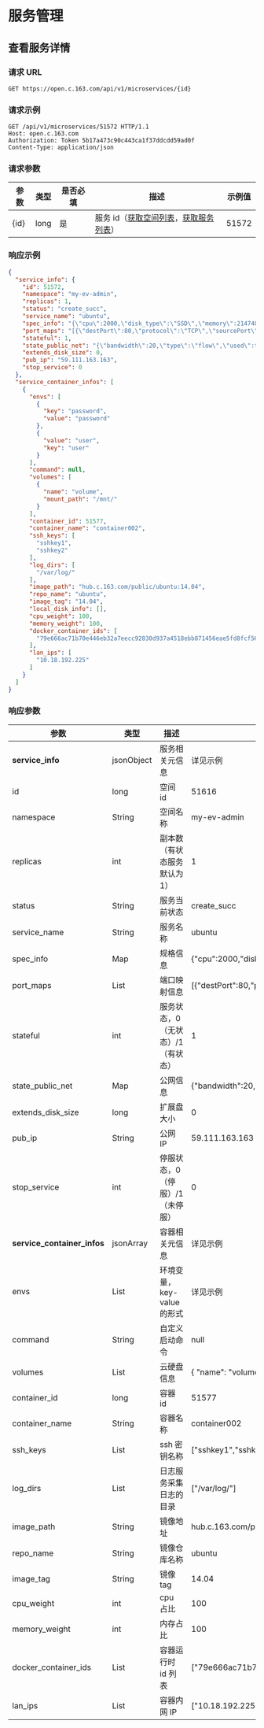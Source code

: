 # 服务管理

## 查看服务详情

### 请求 URL

`GET https://open.c.163.com/api/v1/microservices/{id}`

### 请求示例

```http
GET /api/v1/microservices/51572 HTTP/1.1
Host: open.c.163.com
Authorization: Token 5b17a473c90c443ca1f37ddcdd59ad0f
Content-Type: application/json
```

### 请求参数

| 参数 | 类型 | 是否必填 |                                  描述                                 | 示例值 |
|------|------|----------|-----------------------------------------------------------------------|--------|
| {id} | long | 是       | 服务 id（[获取空间列表](../?http#9-2)，[获取服务列表](../?http#9-6)） |  51572 |


### 响应示例

```json
{
  "service_info": {
    "id": 51572,
    "namespace": "my-ev-admin",
    "replicas": 1,
    "status": "create_succ",
    "service_name": "ubuntu",
    "spec_info": "{\"cpu\":2000,\"disk_type\":\"SSD\",\"memory\":2147483648,\"spec_alias\":\"C2M2S20\",\"storage\":20}",
    "port_maps": "[{\"destPort\":80,\"protocol\":\"TCP\",\"sourcePort\":8080}]",
    "stateful": 1,
    "state_public_net": "{\"bandwidth\":20,\"type\":\"flow\",\"used\":true}",
    "extends_disk_size": 0,
    "pub_ip": "59.111.163.163",
    "stop_service": 0
  },
  "service_container_infos": [
    {
      "envs": [
        {
          "key": "password",
          "value": "password"
        },
        {
          "value": "user",
          "key": "user"
        }
      ],
      "command": null,
      "volumes": [
        {
          "name": "volume",
          "mount_path": "/mnt/"
        }
      ],
      "container_id": 51577,
      "container_name": "container002",
      "ssh_keys": [
        "sshkey1",
        "sshkey2"
      ],
      "log_dirs": [
        "/var/log/"
      ],
      "image_path": "hub.c.163.com/public/ubuntu:14.04",
      "repo_name": "ubuntu",
      "image_tag": "14.04",
      "local_disk_info": [],
      "cpu_weight": 100,
      "memory_weight": 100,
      "docker_container_ids": [
        "79e666ac71b70e446eb32a7eecc92830d937a4518ebb871456eae5fd8fcf5627"
      ],
      "lan_ips": [
        "10.18.192.225"
      ]
    }
  ]
}
```

### 响应参数

|             参数            |    类型    |                描述               |                                                示例值                                                |
|-----------------------------|------------|-----------------------------------|------------------------------------------------------------------------------------------------------|
| **service_info**            | jsonObject | 服务相关元信息                    | 详见示例                                                                                             |
| id                          | long       | 空间 id                           | 51616                                                                                                |
| namespace                   | String     | 空间名称                          | my-ev-admin                                                                                          |
| replicas                    | int        | 副本数（有状态服务默认为 1）      | 1                                                                                                    |
| status                      | String     | 服务当前状态                      | create_succ                                                                                          |
| service_name                | String     | 服务名称                          | ubuntu                                                                                               |
| spec_info                   | Map        | 规格信息                          | {\"cpu\":2000,\"disk_type\":\"SSD\",\"memory\":2147483648,\"spec_alias\":\"C2M2S20\",\"storage\":20} |
| port_maps                   | List       | 端口映射信息                      | [{\"destPort\":80,\"protocol\":\"TCP\",\"sourcePort\":8080}]                                         |
| stateful                    | int        | 服务状态，0（无状态）/1（有状态） | 1                                                                                                    |
| state_public_net            | Map        | 公网信息                          | {\"bandwidth\":20,\"type\":\"flow\",\"used\":true}                                                   |
| extends_disk_size           | long       | 扩展盘大小                        | 0                                                                                                    |
| pub_ip                      | String     | 公网 IP                           | 59.111.163.163                                                                                       |
| stop_service                | int        | 停服状态，0（停服）/1（未停服）   | 0                                                                                                    |
| **service_container_infos** | jsonArray  | 容器相关元信息                    | 详见示例                                                                                             |
| envs                        | List       | 环境变量，key-value 的形式        | 详见示例                                                                                             |
| command                     | String     | 自定义启动命令                    | null                                                                                                 |
| volumes                     | List       | 云硬盘信息                        | { "name": "volume","mount_path": "/mnt/"}                                                            |
| container_id                | long       | 容器 id                           | 51577                                                                                                |
| container_name              | String     | 容器名称                          | container002                                                                                         |
| ssh_keys                    | List       | ssh 密钥名称                      | ["sshkey1","sshkey2"]                                                                                |
| log_dirs                    | List       | 日志服务采集日志的目录            | ["/var/log/"]                                                                                        |
| image_path                  | String     | 镜像地址                          | hub.c.163.com/public/ubuntu:14.04                                                                    |
| repo_name                   | String     | 镜像仓库名称                      | ubuntu                                                                                               |
| image_tag                   | String     | 镜像 tag                          | 14.04                                                                                                |
| cpu_weight                  | int        | cpu 占比                          | 100                                                                                                  |
| memory_weight               | int        | 内存占比                          | 100                                                                                                  |
| docker_container_ids        | List       | 容器运行时 id 列表                | ["79e666ac71b70e446eb32a7eecc92830d937a4518ebb871456eae5fd8fcf5627"]                                 |
| lan_ips                     | List       | 容器内网 IP                       | ["10.18.192.225"]                                                                                    |